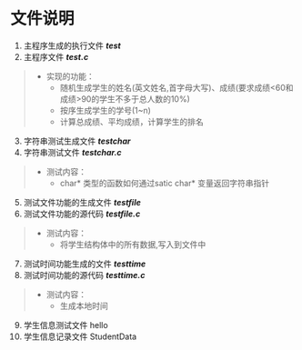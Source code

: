# 文件说明

1. 主程序生成的执行文件 ***test***
2. 主程序文件 ***test.c***
> - 实现的功能：
>     - 随机生成学生的姓名(英文姓名,首字母大写)、成绩(要求成绩<60和成绩>90的学生不多于总人数的10%)
>     - 按序生成学生的学号(1~n)
>     - 计算总成绩、平均成绩，计算学生的排名

3. 字符串测试生成文件 ***testchar***
4. 字符串测试文件 ***testchar.c***
> 
> - 测试内容：
>     - char* 类型的函数如何通过satic char* 变量返回字符串指针

5. 测试文件功能的生成文件 ***testfile***
6. 测试文件功能的源代码 ***testfile.c***
> - 测试内容：
>     - 将学生结构体中的所有数据,写入到文件中

7. 测试时间功能生成的文件 ***testtime***
8. 测试时间功能的源代码 ***testtime.c***
> - 测试内容：
>     - 生成本地时间

9. 学生信息测试文件 hello
10. 学生信息记录文件 StudentData
